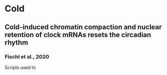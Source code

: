 # Cold 
## Cold-induced chromatin compaction and nuclear retention of clock mRNAs resets the circadian rhythm
### Fischl et al., 2020
Scripts used to 
